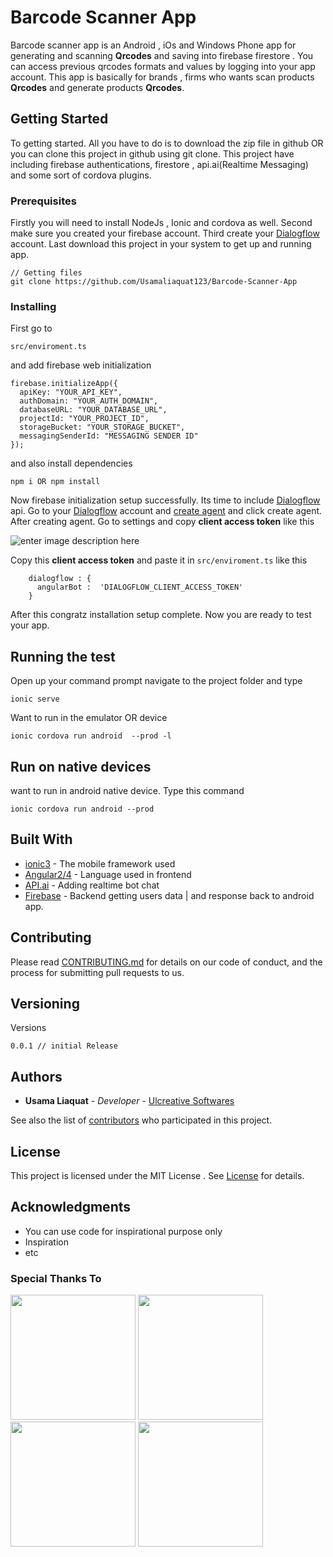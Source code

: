 
# Barcode Scanner App

Barcode scanner app is an Android , iOs and Windows Phone app for generating and scanning **Qrcodes**  and saving into firebase firestore . You can access previous qrcodes formats and values by logging into your app account. This app is basically for brands , firms who wants scan products **Qrcodes** and generate products **Qrcodes**.
## Getting Started
To getting started. All you have to do is to download the zip file in github OR you can clone this 
project in github using git clone. This project have including firebase authentications, firestore , api.ai(Realtime Messaging)  and some sort of cordova plugins.

### Prerequisites
Firstly you will need to install NodeJs , Ionic and cordova as well. Second make sure you created your firebase account. Third create your [Dialogflow](https://dialogflow.com/) account. Last download this project in your system to get up and running app.  

```
// Getting files
git clone https://github.com/Usamaliaquat123/Barcode-Scanner-App
```

### Installing
First go to 
```
src/enviroment.ts
```
and add firebase web initialization 
```
firebase.initializeApp({
  apiKey: "YOUR_API_KEY",
  authDomain: "YOUR_AUTH_DOMAIN",
  databaseURL: "YOUR_DATABASE_URL",
  projectId: "YOUR_PROJECT_ID",
  storageBucket: "YOUR_STORAGE_BUCKET",
  messagingSenderId: "MESSAGING SENDER ID"
});
```

and also install dependencies 
```
npm i OR npm install
```
Now firebase initialization setup successfully. Its time to include [Dialogflow](https://github.com/Usamaliaquat123/Barcode-Scanner-App) api.
Go to your [Dialogflow](https://console.dialogflow.com) account and [create agent](https://console.dialogflow.com/api-client/#/newAgent) and click create agent. After creating agent. Go to settings and copy **client access token** like this

![enter image description here](http://res.cloudinary.com/ulcreative-softwares/image/upload/v1511717001/Github%20Account/Barcode%20Scanner%20Repository/Screenshot_1.png)

Copy this **client access token** and paste it in `src/enviroment.ts` like this
```
    dialogflow : {
      angularBot :  'DIALOGFLOW_CLIENT_ACCESS_TOKEN'
    }
```
After this congratz installation setup complete. Now you are ready to test your app.

## Running the test

Open up your command prompt navigate to the project folder and type 
```
ionic serve
```
Want to run in the emulator OR device
```
ionic cordova run android  --prod -l
```


## Run on native devices
want to run in android native device. Type this command
```
ionic cordova run android --prod
``` 


## Built With
* [ionic3](https://ionicframework.com/) - The mobile framework used
* [Angular2/4](https://angular.io/) - Language used in frontend
* [API.ai](https://dialogflow.com/) - Adding realtime bot chat
* [Firebase](https://firebase.google.com/) - Backend getting users data | and response back to android app.
## Contributing

Please read [CONTRIBUTING.md](https://github.com/Usamaliaquat123/Barcode-Scanner-App/blob/master/CONTRIBUTING.md) for details on our code of conduct, and the process for submitting pull requests to us.

## Versioning
Versions
```
0.0.1 // initial Release

```

## Authors
* **Usama Liaquat** - *Developer* - [Ulcreative Softwares](https://ulcreativeweb.wordpress.com/)

See also the list of [contributors](https://github.com/Usamaliaquat123/Barcode-Scanner-App/blob/master/CONTRIBUTING.md) who participated in this project.

## License
This project is licensed under the MIT License . See [License](https://github.com/Usamaliaquat123/Barcode-Scanner-App/blob/master/LICENSE) for details.

## Acknowledgments

* You can use code for inspirational purpose only
* Inspiration
* etc


### Special Thanks To

<div style="display:inline;">

<img src="https://angular.io/assets/images/logos/angular/angular.png" width="200">
<img src="https://camo.githubusercontent.com/1c4cc9d7e61489e179f5c70a3f493b1f8a0b6e70/68747470733a2f2f63646e2e61757468302e636f6d2f626c6f672f616c7465726e6174697665732d746f2d6e61746976652d6d6f62696c652d646576656c6f706d656e742f696f6e69632d6c6f676f2e706e67" width="200">

<img src="https://cdn.dribbble.com/users/528264/screenshots/3140440/firebase_logo.png" width="200">

<img src="https://home-assistant.io/images/supported_brands/dialogflow.png" width="200">
</div>
